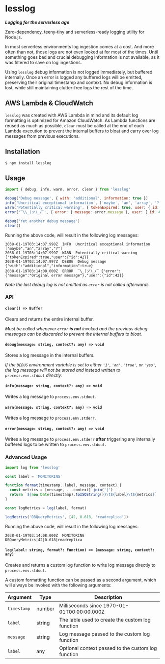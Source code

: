 # lesslog

**_Logging for the serverless age_**

Zero-dependency, teeny-tiny and serverless-ready logging utility for Node.js.

In most serverless environments log ingestion comes at a cost. And more often than not, those logs are not even looked at for most of the times. Until something goes bad and crucial debugging information is not available, as it was filtered to save on log ingestions.

Using `lesslog` debug information is not logged immediately, but buffered internally. Once an error is logged any buffered logs will be emitted, preserving their original timestamp and context. No debug information is lost, while still maintaining clutter-free logs the rest of the time.

## AWS Lambda & CloudWatch

`lesslog` was created with AWS Lambda in mind and its default log formatting is optimized for Amazon CloudWatch. As Lambda functions are reused as much as possible, `clear` must be called at the end of each Lambda execution to prevent the internal buffers to bloat and carry over log messages from previous executions.

## Installation

```shell
$ npm install lesslog
```

## Usage

```javascript
import { debug, info, warn, error, clear } from 'lesslog'

debug('Debug message', { with: 'additional', information: true })
info('Uncritical exceptional information', ['maybe', 'an', 'array', '?'])
warn('Potentially critical warning', { tokenExpired: true, user: { id: 42 } })
error('‾\\_(ツ)_/‾', { error: { message: error.message }, user: { id: 42 } })

debug('Yet another debug message')
clear()
```

Running the above code, will result in the following log messages:

```shell
2038-01-19T03:14:07.998Z  INFO  Uncritical exceptional information ["maybe","an","array","?"]
2038-01-19T03:14:07.999Z  WARN  Potentially critical warning {"tokenExpired":true,"user":{"id":42}}
2038-01-19T03:14:07.997Z  DEBUG  Debug message {"with":"additional","information":true}
2038-01-19T03:14:08.000Z  ERROR  ‾\_(ツ)_/‾ {"error":{"message":"Original error message"},"user":{"id":42}}
```

_Note the last debug log is not emitted as `error` is not called afterwards._

### API

#### `clear() => Buffer`

Clears and returns the entire internal buffer.

_Must be called whenever `error` **is not** invoked and the previous debug messages can be discarded to prevent the internal buffers to bloat._

#### `debug(message: string, context?: any) => void`

Stores a log message in the internal buffers.

_If the `DEBUG` environment variable is set to either `'1'`, `'on'`, `'true'`, or `'yes'`, the log message will not be stored and instead written to `process.env.stdout` directly._

#### `info(message: string, context?: any) => void`

Writes a log message to `process.env.stdout`.

#### `warn(message: string, context?: any) => void`

Writes a log message to `process.env.stderr`.

#### `error(message: string, context?: any) => void`

Writes a log message to `process.env.stderr` **after** triggering any internally buffered logs to be written to `process.env.stdout`.

### Advanced Usage

```javascript
import log from 'lesslog'

const label = 'MONITORING'

function format(timestamp, label, message, context) {
  const metrics = [message, ...context].join('|')
  return `${new Date(timestamp).toISOString()}\t${label}\t${metrics}`
}

const logMetrics = log(label, format)

logMetrics('DBQueryMetrics', [42, 0.618, 'readreplica'])
```

Running the above code, will result in the following log messages:

```shell
2038-01-19T03:14:08.000Z  MONITORING  DBQueryMetrics|42|0.618|readreplica
```

#### `log(label: string, format?: Function) => (message: string, context?: any)`

Creates and returns a custom log function to write log message directly to `process.env.stdout`.

A custom formatting function can be passed as a second argument, which will always be invoked with the following arguments:

| Argument    | Type   | Description                                        |
| ----------- | ------ | -------------------------------------------------- |
| `timestamp` | number | Milliseconds since 1970-01-01T00:00:00.000Z        |
| `label`     | string | The lable used to create the custom log function   |
| `message`   | string | Log message passed to the custom log function      |
| `label`     | any    | Optional context passed to the custom log function |
